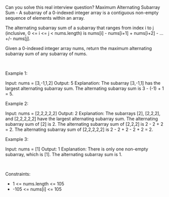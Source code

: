 Can you solve this real interview question? Maximum Alternating Subarray Sum - A subarray of a 0-indexed integer array is a contiguous non-empty sequence of elements within an array.

The alternating subarray sum of a subarray that ranges from index i to j (inclusive, 0 <= i <= j < nums.length) is nums[i] - nums[i+1] + nums[i+2] - ... +/- nums[j].

Given a 0-indexed integer array nums, return the maximum alternating subarray sum of any subarray of nums.

 

Example 1:


Input: nums = [3,-1,1,2]
Output: 5
Explanation:
The subarray [3,-1,1] has the largest alternating subarray sum.
The alternating subarray sum is 3 - (-1) + 1 = 5.


Example 2:


Input: nums = [2,2,2,2,2]
Output: 2
Explanation:
The subarrays [2], [2,2,2], and [2,2,2,2,2] have the largest alternating subarray sum.
The alternating subarray sum of [2] is 2.
The alternating subarray sum of [2,2,2] is 2 - 2 + 2 = 2.
The alternating subarray sum of [2,2,2,2,2] is 2 - 2 + 2 - 2 + 2 = 2.


Example 3:


Input: nums = [1]
Output: 1
Explanation:
There is only one non-empty subarray, which is [1].
The alternating subarray sum is 1.


 

Constraints:

 * 1 <= nums.length <= 105
 * -105 <= nums[i] <= 105